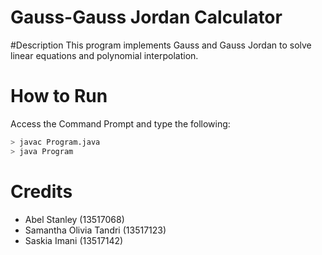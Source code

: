 # Gauss-Gauss Jordan Calculator

#Description
This program implements Gauss and Gauss Jordan to solve linear equations and polynomial interpolation.


# How to Run
Access the Command Prompt and type the following:
```bash
> javac Program.java
> java Program
```

# Credits
- Abel Stanley (13517068)
- Samantha Olivia Tandri (13517123)
- Saskia Imani (13517142)


